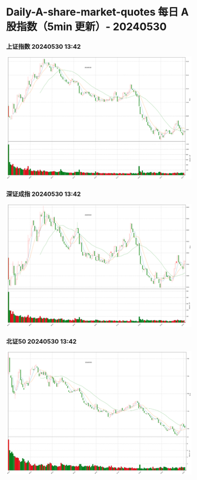 
# Daily-A-share-market-quotes 每日 A 股指数（5min 更新）- 20240530

### 上证指数 20240530 13:42
![](./fig/2024/5/20240530-sh000001.png)

### 深证成指 20240530 13:42
![](./fig/2024/5/20240530-sz399001.png)

### 北证50 20240530 13:42
![](./fig/2024/5/20240530-bj899050.png)
